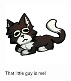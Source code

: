 <img alt="Vinni Cat" src="/assets/vinni_cat.png"
     width="200"     height="200" />

That little guy is me!
